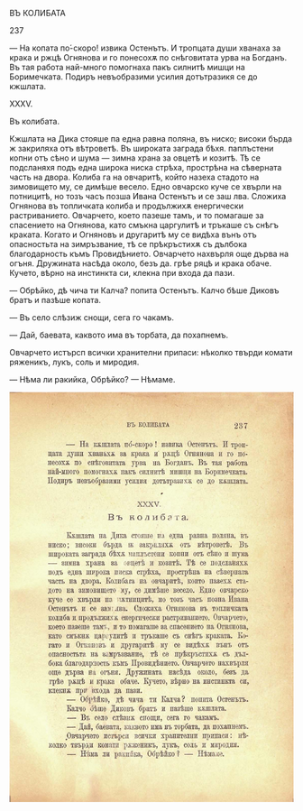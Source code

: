 ﻿ВЪ КОЛИБАТА

237

— На копата по́-скоро! извика Остенътъ. И тропцата души хванаха за крака и ржцѣ Огнянова и го понесохѫ по снѣговитата урва на Богданъ. Въ тая работа най-много помогнаха пакъ силнитѣ мишци на Боримечката. Подиръ невъобразими усилия дотътразикя се до кжшлата.

XXXV.

Въ колибата.

Кжшлата на Дика стояше па една равна поляна, въ ниско; високи бърда ж закриляха отъ вѣтроветѣ. Въ широката заграда бѣхя. паплъстени копни отъ сѣно и шума — зимна храна за овцетѣ и козитѣ. Тѣ се подсланяхя подъ една широка ниска стрѣха, прострѣна на сѣверната часть на двора. Колиба га на овчаритѣ, който назеха стадото на зимовището му, се димѣше весело. Едно овчарско куче се хвърли на потницитѣ, но тозъ часъ позша Ивана Остенътъ и се заш лва. Сложиха Огнянова въ топличката колиба и продължихѫ енергически растриванието. Овчарчето, което пазеше тамъ, и то помагаше за спасението на Огнянова, като смъкна царгулитѣ и тръкаше съ снѣгъ краката. Когато и Огняновъ и другаритѣ му се видѣха вънъ отъ опасностьта на зимръзвание, тѣ се прѣкръстихѫ съ дълбока благодарность къмъ Провидѣнието. Овчарчето нахвърля още дърва на огъня. Дружината насѣда около, безъ да. грѣе ряцѣ и крака обаче. Кучето, вѣрно на инстинкта си, клекна при входа да пази.

— Обрѣйко, дѣ чича ти Калча? попита Остенътъ. Калчо бѣше Диковъ братъ и пазѣше копата.

— Въ село слѣзиж снощи, сега го чакамъ.

— Дай, баевата, каквото има въ торбата, да похапнемъ.

Овчарчето истърсп всички хранителни припаси: нѣколко твърди комати ряженикъ, лукъ, соль и миродия.

— Нѣма ли ракийка, Обрѣйко? — Нѣмаме.

![original](images/268.jpg)

